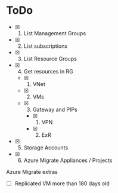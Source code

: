 # ToDo

- [x] 1. List Management Groups
- [x] 2. List subscriptions
- [x] 3. List Resource Groups
- [x] 4. Get resources in RG
  - [X] 1. VNet
  - [X] 2. VMs
  - [x] 3. Gateway and PIPs
    - [x] 1. VPN
    - [x] 2. ExR
- [x] 5. Storage Accounts
- [x] 6. Azure Migrate Appliances / Projects

Azure Migrate extras
- [ ] Replicated VM more than 180 days old
